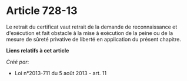 # Article 728-13

Le retrait du certificat vaut retrait de la demande de reconnaissance et d'exécution et fait obstacle à la mise à exécution
de la peine ou de la mesure de sûreté privative de liberté en application du présent chapitre.

**Liens relatifs à cet article**

_Créé par_:

  - Loi n°2013-711 du 5 août 2013 - art. 11
